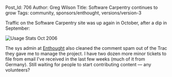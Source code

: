 Post_Id: 706
Author: Greg Wilson
Title: Software Carpentry continues to grow
Tags: community, sponsors/enthought, versions/version-3

<p>Traffic on the Software Carpentry site was up again in October, after a dip in September:</p>
<p><img alt="Usage Stats Oct 2006" src="{{root_path}}/files/2006/11/usage.png" /></p>
<p>The sys admin at <a href="http://www.enthought.com">Enthought</a> also cleaned the comment spam out of the Trac they gave me to manage the project.  I have two dozen more minor tickets to file from email I've received in the last few weeks (much of it from Germany).  Still waiting for people to start contributing content &mdash; any volunteers?</p>
